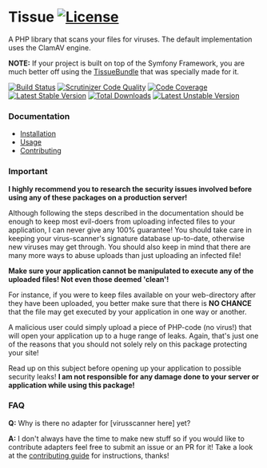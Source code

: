 # Tissue [![License](https://poser.pugx.org/cleentfaar/tissue/license.svg)](https://packagist.org/packages/cleentfaar/tissue)

A PHP library that scans your files for viruses. The default implementation uses the ClamAV engine.

**NOTE:** If your project is built on top of the Symfony Framework, you are much better off using the [TissueBundle](https://github.com/cleentfaar/CLTissueBundle)
that was specially made for it.

[![Build Status](https://secure.travis-ci.org/cleentfaar/tissue.svg)](http://travis-ci.org/cleentfaar/tissue)
[![Scrutinizer Code Quality](https://scrutinizer-ci.com/g/cleentfaar/tissue/badges/quality-score.png?b=master)](https://scrutinizer-ci.com/g/cleentfaar/tissue/?branch=master)
[![Code Coverage](https://scrutinizer-ci.com/g/cleentfaar/tissue/badges/coverage.png?b=master)](https://scrutinizer-ci.com/g/cleentfaar/tissue/?branch=master)<br/>
[![Latest Stable Version](https://poser.pugx.org/cleentfaar/tissue/v/stable.svg)](https://packagist.org/packages/cleentfaar/tissue)
[![Total Downloads](https://poser.pugx.org/cleentfaar/tissue/downloads.svg)](https://packagist.org/packages/cleentfaar/tissue)
[![Latest Unstable Version](https://poser.pugx.org/cleentfaar/tissue/v/unstable.svg)](https://packagist.org/packages/cleentfaar/tissue)


### Documentation

- [Installation](Resources/doc/installation.md)
- [Usage](Resources/doc/usage.md)
- [Contributing](Resources/doc/contributing.md)


### Important

**I highly recommend you to research the security issues involved before using any of these packages on a production server!**

Although following the steps described in the documentation should be enough to keep most evil-doers from uploading infected
files to your application, I can never give any 100% guarantee! You should take care in keeping your virus-scanner's signature
database up-to-date, otherwise new viruses may get through. You should also keep in mind that there are many more ways to
abuse uploads than just uploading an infected file!

**Make sure your application cannot be manipulated to execute any of the uploaded files! Not even those deemed 'clean'!**

For instance, if you were to keep files available on your web-directory after they have been uploaded, you better
make sure that there is **NO CHANCE** that the file may get executed by your application in one way or another.

A malicious user could simply upload a piece of PHP-code (no virus!) that will open your application up to a huge range
of leaks. Again, that's just one of the reasons that you should not solely rely on this package protecting your site!

Read up on this subject before opening up your application to possible security leaks! **I am not responsible for
any damage done to your server or application while using this package!**


### FAQ

**Q:** Why is there no adapter for [virusscanner here] yet?

**A:** I don't always have the time to make new stuff so if you would like to contribute adapters feel free to submit
an issue or an PR for it! Take a look at the [contributing guide](Resources/doc/contributing.md) for instructions, thanks!
